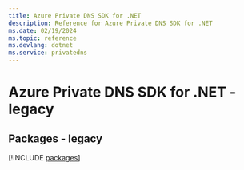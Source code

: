 ```yaml
---
title: Azure Private DNS SDK for .NET
description: Reference for Azure Private DNS SDK for .NET
ms.date: 02/19/2024
ms.topic: reference
ms.devlang: dotnet
ms.service: privatedns
---
```

# Azure Private DNS SDK for .NET - legacy
## Packages - legacy
[!INCLUDE [packages](private-dns-index.md)]
